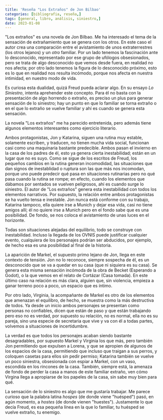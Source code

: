 ```yaml
---
title: 'Reseña "Los Extraños" de Jon Bilbao'
categories: [bibliografia, reseña,] 
tags: [general, libro, análisis, siniestro,]
date: 2023-01-08
---
```


"Los extraños" es una novela de Jon Bilbao. Me ha interesado el tema de la sensación de extrañamiento que se genera con los otros. En este caso el autor crea una comparación entre el avistamiento de unos extraterrestres (los otros lejanos) y un *otro* familiar. Por un lado tenemos la fascinación ante lo desconocido, representado por ese grupo de ufólogos obsesionados, pero se trata de algo desconocido que vemos desde fuera, en realidad no nos afecta; por otro lado tenemos la figura de lo desconocido próximo, esto es lo que en realidad nos resulta incómodo, porque nos afecta en nuestra intimidad, en nuestro modo de vida. 

Es curiosa esta dualidad, quizá Freud pueda aclarar algo. En su ensayo *Lo Siniestro*, intenta aprehender este concepto. Para él no basta con la presentación de algo horrendo o extraño, es preciso un plus para generar sensación de lo siniestro; hay un punto en que lo familiar se torna extraño o en el que lo extraño se vuelve familiar y ahí es cuando se genera esta sensación. 

La novela "Los extraños" me ha parecido entretenida, pero además tiene algunos elementos interesantes como ejercicio literario. 

Ambos protagonistas, Jon y Katarina, siguen una rutina muy estable, solamente escriben, y traducen, no tienen mucha vida social, funcionan casi como una maquinaria bastante predecible. Ambos pasan el invierno en la casa de los padres de él, esto ya genera cierta inestabilidad; están en un lugar que no es suyo. Como se sigue de los escritos de Freud, los pequeños cambios en la rutina generan incomodidad, las situaciones que dan signos de inestablidad o ruptura son las que más nos incomodan, porque uno puede predecir qué pasa en situaciones rutinarias pero no qué pasa cuando la rutina se rompe; en efecto, cuando los elementos que dábamos por sentados se vuelven peligrosos, ahí es cuando surge lo siniestro. El autor de "Los extraños" genera esta inestabilidad con todos los elementos narrativos. Por supuesto, la relación entre ambos protagonistas se ha vuelto tensa e inestable. Jon nunca está conforme con su trabajo, Katarina tampoco, ella quiere irse a Munich y dejar esa vida, casi no tiene amigos allí; él no quiere irse a Munich pero en el fondo sabe que es una posibilidad. De fondo, se nos coloca el avistamiento de unas luces en el horizonte.

Todas son situaciones alejadas del equilibrio, todo se construye con inestabilidad. Incluso la llegada de los OVNIS puede justificar cualquier evento, cualquiera de los personajes podrían ser abducidos, por ejemplo, de hecho esa es una posibilidad al final de la historia. 

La aparición de Markel, el supuesto primo lejano de Jon, llega en este contexto de tensión. Jon no lo reconoce, siempre sospecha de él, es un desconocido que se va a quedar en su casa (que ni siquiera es su casa). Se genera esta misma sensación incómoda de la obra de Becket (Esperando a Godot), o la que vemos en el relato de Cortázar (Casa tomada). En este último caso na relación es más clara, alguien que, sin violencia, empieza a ganar terreno poco a poco, un espacio que es íntimo. 

Por otro lado, Virginia, la acompañante de Markel es otro de los elementos que amenazan el equilibro, de hecho, se muestra como la más destructiva de todos. Ya desde un inicio ambos personajes se presentan como personas no confiables, dicen que están de paso y que están trabajando pero eso no es verdad, por supuesto su relación, no es normal, ella no es su pareja, sino una especie de secretaria que vive y va con él a todas partes, volvemos a situaciones de incertidumbre.

La verdad es que todos los personajes acaban siendo bastante desagradables, por supuesto Markel y Virginia los que más, pero también Jon permitiendo que expulsen a Lorena, y que se apropien de algunos de los espacios de la casa, permitiendo que incluso que traigan a sus perros, y coloquen casetas para ellos sin pedir permiso; Katarina también se vuelve un poco siniestra, obsesionada con espiar a Markel, con un vaso, escondida en los rincones de la casa. También, siempre está, la amenaza de fondo de perder la casa a manos de este familiar extraño, ven cómo Virgina llega a apropiarse de los papeles de la casa, sin sabe muy bien para qué. 

La sensación de lo siniestro es algo que me gustaría trabajar. Me parece curioso que la palabra latina *hospes* (de donde viene "huésped") pasó, en agún momento, a *hostes* (de donde vienen "huestes"). Justamente lo que decía Freud, es esa pequeña línea en la que lo familiar, tu huésped se vuelve extraño, tu enemigo. 

